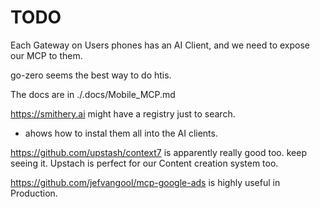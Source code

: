 # TODO

Each Gateway on Users phones has an AI Client, and we need to expose our MCP to them.

go-zero seems the best way to do htis.

The docs are in ./.docs/Mobile_MCP.md

https://smithery.ai might have a registry just to search.

- ahows how to instal them all into the AI clients.

https://github.com/upstash/context7 is apparently really good too. keep seeing it. Upstach is perfect for our Content creation system too. 


https://github.com/jefvangool/mcp-google-ads is highly useful in Production.






